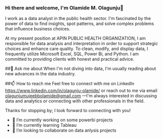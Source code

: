 ### Hi there and welcome, I'm Olamide M. Olagunju👋

I work as a data analyst in the public health sector. I'm fascinated by the power of data to find insights, spot patterns, and solve complex problems that influence business choices.

At my present position at APIN PUBLIC HEALTH ORGANIZATION, I am responsible for data analysis and interpretation in order to support strategic choices and enhance care quality. To clean, modify, and display data, I frequently utilize Microsoft Excel, SQL, Power Bi, and Python. I am committed to providing clients with honest and practical advice.

##💬 Ask me about
When I'm not diving into data, I'm usually reading about new advances in the data industry.

##📫 How to reach me
Feel free to connect with me on LinkedIn https://www.linkedin.com/in/olagunju-olamide/ or reach out to me via email olagunjumujeebbolamide@gmail.com —I'm always interested in discussing data and analytics or connecting with other professionals in the field.

Thanks for stopping by; I look forward to connecting with you!

- 🔭 I’m currently working on some powerbi projects
- 🌱 I’m currently learning Tableau
- 👯  I’m looking to collaborate on data anlysis projects
